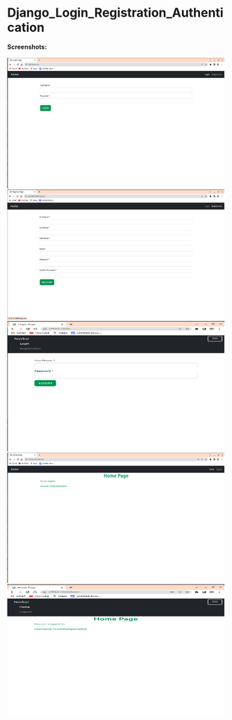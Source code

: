 # Django_Login_Registration_Authentication<br>
<b>Screenshots:</b><br><br>
<img src="images/Screenshot from 2022-09-17 12-44-21.png" width=500 height=300>
<img src="images/Screenshot from 2022-09-17 12-44-29.png" width=500 height=300>
<img src="images/Screenshot from 2022-09-17 12-45-04.png" width=500 height=300>
<img src="images/Screenshot from 2022-09-17 12-44-45.png" width=500 height=300>
<img src="images/Screenshot from 2022-09-17 12-44-57.png" width=500 height=300>
